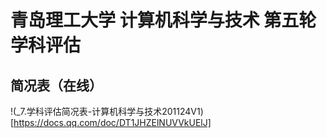 # 青岛理工大学 计算机科学与技术 第五轮学科评估

## 简况表（在线）
!(_7.学科评估简况表-计算机科学与技术201124V1)[https://docs.qq.com/doc/DT1JHZElNUVVkUElJ]

